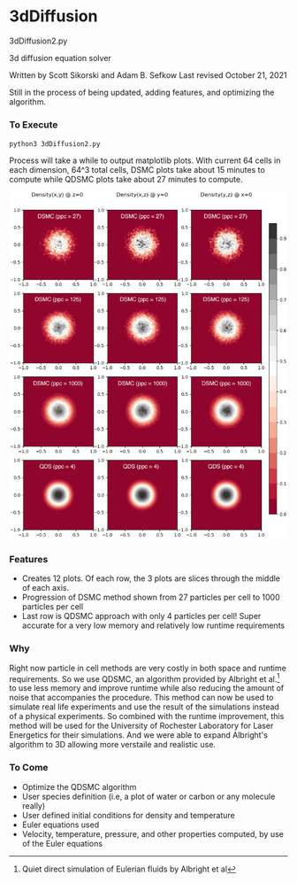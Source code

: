# 3dDiffusion
3dDiffusion2.py

3d diffusion equation solver

Written by Scott Sikorski and Adam B. Sefkow
Last revised October 21, 2021

Still in the process of being updated, adding features, and optimizing the algorithm.

### To Execute
``` 
python3 3dDiffusion2.py
```
Process will take a while to output matplotlib plots. With current 64 cells in each dimension, 64^3 total cells, DSMC plots take about 15 minutes to compute while QDSMC plots take about 27 minutes to compute.

![Plots of 3d Diffusion Model](https://github.com/sgsikorski/3dDiffusion/blob/main/endResults3dDiff.jfif)

### Features
- Creates 12 plots. Of each row, the 3 plots are slices through the middle of each axis.
- Progression of DSMC method shown from 27 particles per cell to 1000 particles per cell
- Last row is QDSMC approach with only 4 particles per cell! Super accurate for a very low memory and relatively low runtime requirements

### Why
Right now particle in cell methods are very costly in both space and runtime requirements. So we use QDSMC, an algorithm provided by Albright et al.[^1] to use less memory and improve runtime while also reducing the amount of noise that accompanies the procedure.
This method can now be used to simulate real life experiments and use the result of the simulations instead of a physical experiments. 
So combined with the runtime improvement, this method will be used for the University of Rochester Laboratory for Laser Energetics for their simulations.
And we were able to expand Albright's algorithm to 3D allowing more verstaile and realistic use.


### To Come
- Optimize the QDSMC algorithm
- User species definition (i.e, a plot of water or carbon or any molecule really)
- User defined initial conditions for density and temperature
- Euler equations used
- Velocity, temperature, pressure, and other properties computed, by use of the Euler equations

[^1]: Quiet direct simulation of Eulerian fluids by Albright et al
